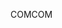 <span data-ttu-id="e930a-101">COM</span><span class="sxs-lookup"><span data-stu-id="e930a-101">COM</span></span>